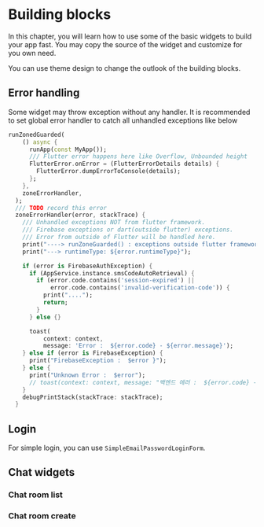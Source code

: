 # Building blocks

In this chapter, you will learn how to use some of the basic widgets to build your app fast. You may copy the source of the widget and customize for you own need.

You can use theme design to change the outlook of the building blocks.


## Error handling

Some widget may throw exception without any handler. It is recommended to set global error handler to catch all unhandled exceptions like below

```dart
runZonedGuarded(
    () async {
      runApp(const MyApp());
      /// Flutter error happens here like Overflow, Unbounded height
      FlutterError.onError = (FlutterErrorDetails details) {
        FlutterError.dumpErrorToConsole(details);
      };
    },
    zoneErrorHandler,
  );
  /// TODO record this error
  zoneErrorHandler(error, stackTrace) {
    /// Unhandled exceptions NOT from flutter framework.
    /// Firebase exceptions or dart(outside flutter) exceptions.
    /// Error from outside of Flutter will be handled here.
    print("----> runZoneGuarded() : exceptions outside flutter framework.");
    print("---> runtimeType: ${error.runtimeType}");

    if (error is FirebaseAuthException) {
      if (AppService.instance.smsCodeAutoRetrieval) {
        if (error.code.contains('session-expired') ||
            error.code.contains('invalid-verification-code')) {
          print("....");
          return;
        }
      } else {}

      toast(
          context: context,
          message: 'Error :  ${error.code} - ${error.message}');
    } else if (error is FirebaseException) {
      print("FirebaseException :  $error }");
    } else {
      print("Unknown Error :  $error");
      // toast(context: context, message: "백엔드 에러 :  ${error.code} - ${error.message}");
    }
    debugPrintStack(stackTrace: stackTrace);
  }
```




## Login

For simple login, you can use `SimpleEmailPasswordLoginForm`.



## Chat widgets


### Chat room list


### Chat room create


